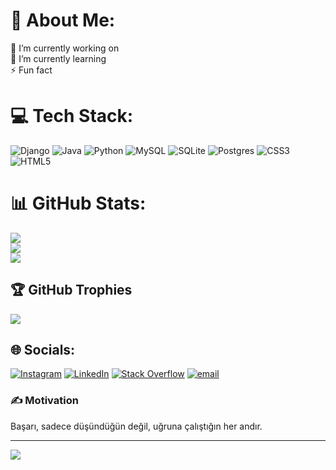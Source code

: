 # 💫 About Me:
🔭 I’m currently working on<br>🌱 I’m currently learning<br>⚡ Fun fact


# 💻 Tech Stack:
![Django](https://img.shields.io/badge/django-%23092E20.svg?style=for-the-badge&logo=django&logoColor=white) ![Java](https://img.shields.io/badge/java-%23ED8B00.svg?style=for-the-badge&logo=openjdk&logoColor=white) ![Python](https://img.shields.io/badge/python-3670A0?style=for-the-badge&logo=python&logoColor=ffdd54) ![MySQL](https://img.shields.io/badge/mysql-4479A1.svg?style=for-the-badge&logo=mysql&logoColor=white) ![SQLite](https://img.shields.io/badge/sqlite-%2307405e.svg?style=for-the-badge&logo=sqlite&logoColor=white) ![Postgres](https://img.shields.io/badge/postgres-%23316192.svg?style=for-the-badge&logo=postgresql&logoColor=white) ![CSS3](https://img.shields.io/badge/css3-%231572B6.svg?style=for-the-badge&logo=css3&logoColor=white) ![HTML5](https://img.shields.io/badge/html5-%23E34F26.svg?style=for-the-badge&logo=html5&logoColor=white)
# 📊 GitHub Stats:
![](https://github-readme-stats.vercel.app/api?username=erdaltasar3&theme=dark&hide_border=false&include_all_commits=false&count_private=false)<br/>
![](https://nirzak-streak-stats.vercel.app/?user=erdaltasar3&theme=dark&hide_border=false)<br/>
![](https://github-readme-stats.vercel.app/api/top-langs/?username=erdaltasar3&theme=dark&hide_border=false&include_all_commits=false&count_private=false&layout=compact)

## 🏆 GitHub Trophies
![](https://github-profile-trophy.vercel.app/?username=erdaltasar3&theme=radical&no-frame=false&no-bg=true&margin-w=4)

## 🌐 Socials:
[![Instagram](https://img.shields.io/badge/Instagram-%23E4405F.svg?logo=Instagram&logoColor=white)](https://instagram.com/erdaltasar10) [![LinkedIn](https://img.shields.io/badge/LinkedIn-%230077B5.svg?logo=linkedin&logoColor=white)](https://linkedin.com/in/https://www.linkedin.com/in/erdal-tasar/) [![Stack Overflow](https://img.shields.io/badge/-Stackoverflow-FE7A16?logo=stack-overflow&logoColor=white)](https://stackoverflow.com/users/18993900) [![email](https://img.shields.io/badge/Email-D14836?logo=gmail&logoColor=white)](mailto:erdaltasar24@gmail.com) 


### ✍️ Motivation
Başarı, sadece düşündüğün değil, uğruna çalıştığın her andır.

---
[![](https://visitcount.itsvg.in/api?id=erdaltasar3&icon=0&color=0)](https://visitcount.itsvg.in)

<!-- Proudly created with GPRM ( https://gprm.itsvg.in ) -->
